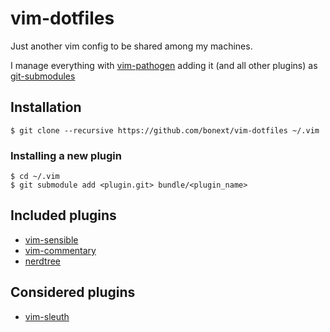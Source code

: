 vim-dotfiles
============

Just another vim config to be shared among my machines.

I manage everything with [vim-pathogen](https://github.com/tpope/vim-pathogen) 
adding it (and all other plugins) as [git-submodules](https://git-scm.com/book/en/v2/Git-Tools-Submodules)

Installation
------------

`$ git clone --recursive https://github.com/bonext/vim-dotfiles ~/.vim`

### Installing a new plugin

```
$ cd ~/.vim
$ git submodule add <plugin.git> bundle/<plugin_name>
```

Included plugins
-----------------

* [vim-sensible](https://github.com/tpope/vim-sensible)
* [vim-commentary](https://github.com/tpope/vim-commentary)
* [nerdtree](https://github.com/scrooloose/nerdtree)

Considered plugins
------------------

* [vim-sleuth](https://github.com/tpope/vim-sleuth)
